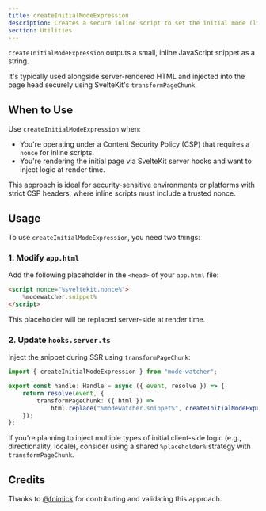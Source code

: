```yaml
---
title: createInitialModeExpression
description: Creates a secure inline script to set the initial mode (light, dark, or system) before hydration.
section: Utilities
---
```


<script>
	import { Callout } from '@svecodocs/kit'
</script>

`createInitialModeExpression` outputs a small, inline JavaScript snippet as a string.

It's typically used alongside server-rendered HTML and injected into the page head securely using SvelteKit's `transformPageChunk`.

## When to Use

Use `createInitialModeExpression` when:

- You're operating under a Content Security Policy (CSP) that requires a `nonce` for inline scripts.
- You're rendering the initial page via SvelteKit server hooks and want to inject logic at render time.

This approach is ideal for security-sensitive environments or platforms with strict CSP headers, where inline scripts must include a trusted nonce.

## Usage

To use `createInitialModeExpression`, you need two things:

### 1. Modify `app.html`

Add the following placeholder in the `<head>` of your `app.html` file:

```html title="app.html"
<script nonce="%sveltekit.nonce%">
	%modewatcher.snippet%
</script>
```

This placeholder will be replaced server-side at render time.

### 2. Update `hooks.server.ts`

Inject the snippet during SSR using `transformPageChunk`:

```ts title="hooks.server.ts"
import { createInitialModeExpression } from "mode-watcher";

export const handle: Handle = async ({ event, resolve }) => {
	return resolve(event, {
		transformPageChunk: ({ html }) =>
			html.replace("%modewatcher.snippet%", createInitialModeExpression()),
	});
};
```

<Callout type="tip">

If you're planning to inject multiple types of initial client-side logic (e.g., directionality, locale), consider using a shared `%placeholder%` strategy with `transformPageChunk`.

</Callout>

## Credits

Thanks to [@fnimick](https://github.com/fnimick) for contributing and validating this approach.
